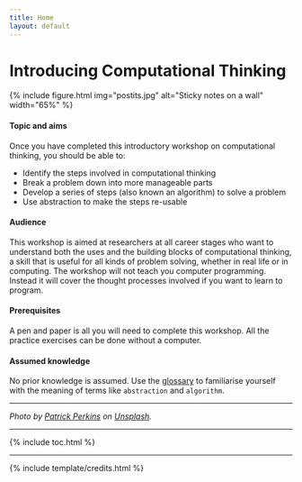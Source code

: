 ```yaml
---
title: Home
layout: default
---
```


# Introducing Computational Thinking

{% include figure.html img="postits.jpg" alt="Sticky notes on a wall"  width="65%" %}

#### Topic and aims

Once you have completed this introductory workshop on computational thinking, you should be able to:

- Identify the steps involved in computational thinking
- Break a problem down into more manageable parts
- Develop a series of steps (also known an algorithm) to solve a problem
- Use abstraction to make the steps re-usable

#### Audience

This workshop is aimed at researchers at all career stages who want to understand both the uses and the building blocks of computational thinking, a skill that is useful for all kinds of problem solving, whether in real life or in computing. The workshop will not teach you computer programming. Instead it will cover the thought processes involved if you want to learn to program. 

#### Prerequisites

A pen and paper is all you will need to complete this workshop. All the practice exercises can be done without a computer.

#### Assumed knowledge

No prior knowledge is assumed. Use the [glossary](content/4-glossary.md) to familiarise yourself with the meaning of terms like `abstraction` and `algorithm`. 

------

*Photo by [Patrick Perkins]([https://unsplash.com/es/@alexlionco](https://unsplash.com/@patrickperkins)) on [Unsplash](https://unsplash.com/).*





-------

{% include toc.html %}

------

{% include template/credits.html %}
